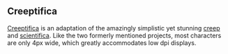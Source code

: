 ## Creeptifica

[Creeptifica](https://github.com/Akuma/creeptifica) is an adaptation of the amazingly simplistic yet stunning [creep](https://github.com/romeovs/creep) and [scientifica](https://github.com/NerdyPepper/scientifica).
Like the two formerly mentioned projects, most characters are only 4px wide, which greatly accommodates low dpi displays.

